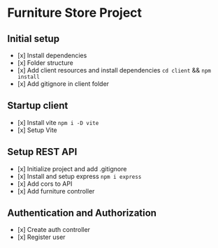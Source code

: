 # Furniture Store Project

## Initial setup

-    [x] Install dependencies
-    [x] Folder structure
-    [x] Add client resources and install dependencies `cd client` && `npm install`
-    [x] Add gitignore in client folder

## Startup client

-    [x] Install vite `npm i -D vite`
-    [x] Setup Vite

## Setup REST API

-    [x] Initialize project and add .gitignore
-    [x] Install and setup express `npm i express`
-    [x] Add cors to API
-    [x] Add furniture controller

## Authentication and Authorization

-    [x] Create auth controller
-    [x] Register user
